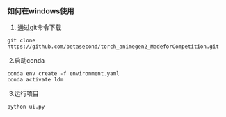 ### 如何在windows使用
1. 通过git命令下载

```
git clone https://github.com/betasecond/torch_animegen2_MadeforCompetition.git
```

   

​	2.启动conda

```
conda env create -f environment.yaml
conda activate ldm
```

​	3.运行项目

```
python ui.py
```

